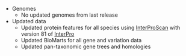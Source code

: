 
- Genomes
    - No updated genomes from last release
- Updated data
    - Updated protein features for all species using [InterProScan](http://www.ebi.ac.uk/interpro/search/sequence-search) with version 81 of [InterPro](https://www.ebi.ac.uk/interpro/)
    - Updated BioMarts for all gene and variation data
    - Updated pan-taxonomic gene trees and homologies
